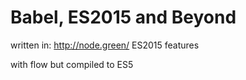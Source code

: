 # Babel, ES2015 and Beyond

written in:
http://node.green/ ES2015 features

with flow
but compiled to ES5
